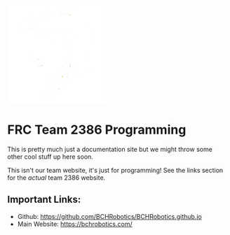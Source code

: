 ![alt text](img/trojan_helmet_white.png?)

# FRC Team 2386 Programming

This is pretty much just a documentation site but we might throw some other cool stuff up here soon.

This isn't our team website, it's just for programming! See the links section for the *actual* team 2386 website.

## Important Links:

* Github: https://github.com/BCHRobotics/BCHRobotics.github.io
* Main Website: https://bchrobotics.com/
